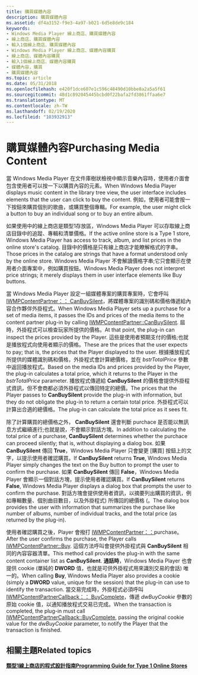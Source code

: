 ```yaml
---
title: 購買媒體內容
description: 購買媒體內容
ms.assetid: df4a3152-f9e3-4a97-b021-6d5e8de9c184
keywords:
- Windows Media Player 線上商店、購買媒體內容
- 線上商店、購買媒體內容
- 輸入1個線上商店、購買媒體內容
- Windows Media Player 線上商店、媒體內容購買
- 線上商店、媒體內容購買
- 輸入1個線上商店、媒體內容購買
- 媒體內容，購買
- 購買媒體內容
ms.topic: article
ms.date: 05/31/2018
ms.openlocfilehash: e420f1dce607e1c596c48490d10bbe8a2a5a5f61
ms.sourcegitcommit: 48d1c892045445bcbd0f22bafa2fd3861ffaa6e7
ms.translationtype: MT
ms.contentlocale: zh-TW
ms.lasthandoff: 02/19/2020
ms.locfileid: "103932913"
---
```

# <a name="purchasing-media-content"></a><span data-ttu-id="bce02-111">購買媒體內容</span><span class="sxs-lookup"><span data-stu-id="bce02-111">Purchasing Media Content</span></span>

<span data-ttu-id="bce02-112">當 Windows Media Player 在文件庫樹狀檢視中顯示音樂內容時，使用者介面會包含使用者可以按一下以購買內容的元素。</span><span class="sxs-lookup"><span data-stu-id="bce02-112">When Windows Media Player displays music content in the library tree view, the user interface includes elements that the user can click to buy the content.</span></span> <span data-ttu-id="bce02-113">例如，使用者可能會按一下按鈕來購買個別的歌曲，或購買整個專輯。</span><span class="sxs-lookup"><span data-stu-id="bce02-113">For example, the user might click a button to buy an individual song or to buy an entire album.</span></span>

<span data-ttu-id="bce02-114">如果使用中的線上商店是類型1存放區，Windows Media Player 可以存取線上商店目錄中的追蹤、專輯和清單價格。</span><span class="sxs-lookup"><span data-stu-id="bce02-114">If the active online store is a Type 1 store, Windows Media Player has access to track, album, and list prices in the online store's catalog.</span></span> <span data-ttu-id="bce02-115">目錄中的價格是只有線上商店才能瞭解格式的字串。</span><span class="sxs-lookup"><span data-stu-id="bce02-115">Those prices in the catalog are strings that have a format understood only by the online store.</span></span> <span data-ttu-id="bce02-116">Windows Media Player 不會解讀價格字串;它只會顯示在使用者介面專案中，例如購買按鈕。</span><span class="sxs-lookup"><span data-stu-id="bce02-116">Windows Media Player does not interpret price strings; it merely displays them in user interface elements like Buy buttons.</span></span>

<span data-ttu-id="bce02-117">當 Windows Media Player 設定一組媒體專案的購買專案時，它會呼叫 [IWMPContentPartner：： CanBuySilent](/previous-versions/windows/desktop/api/contentpartner/nf-contentpartner-iwmpcontentpartner-canbuysilent)，將媒體專案的識別碼和價格傳遞給內容合作夥伴外掛程式。</span><span class="sxs-lookup"><span data-stu-id="bce02-117">When Windows Media Player sets up a purchase for a set of media items, it passes the IDs and prices of the media items to the content partner plug-in by calling [IWMPContentPartner::CanBuySilent](/previous-versions/windows/desktop/api/contentpartner/nf-contentpartner-iwmpcontentpartner-canbuysilent).</span></span> <span data-ttu-id="bce02-118">屆時，外掛程式可以檢查玩家所提供的價格。</span><span class="sxs-lookup"><span data-stu-id="bce02-118">At that point, the plug-in can inspect the prices provided by the Player.</span></span> <span data-ttu-id="bce02-119">這些是使用者預期支付的價格;也就是播放程式向使用者顯示的價格。</span><span class="sxs-lookup"><span data-stu-id="bce02-119">These are the prices that the user expects to pay; that is, the prices that the Player displayed to the user.</span></span> <span data-ttu-id="bce02-120">根據播放程式所提供的媒體識別碼和價格，外掛程式會計算總價格，並在 *bstrTotalPrice* 參數中返回播放程式。</span><span class="sxs-lookup"><span data-stu-id="bce02-120">Based on the media IDs and prices provided by the Player, the plug-in calculates a total price, which it returns to the Player in the *bstrTotalPrice* parameter.</span></span> <span data-ttu-id="bce02-121">播放程式傳遞給 **CanBuySilent** 的價格會提供外掛程式資訊，但不會商都必須外掛程式以傳回特定的總價。</span><span class="sxs-lookup"><span data-stu-id="bce02-121">The prices that the Player passes to **CanBuySilent** provide the plug-in with information, but they do not obligate the plug-in to return a certain total price.</span></span> <span data-ttu-id="bce02-122">外掛程式可以計算出合適的總價格。</span><span class="sxs-lookup"><span data-stu-id="bce02-122">The plug-in can calculate the total price as it sees fit.</span></span>

<span data-ttu-id="bce02-123">除了計算購買的總價格之外， **CanBuySilent** 還會判斷 purchace 是否能以無訊息方式繼續進行;也就是說，不會顯示對話方塊。</span><span class="sxs-lookup"><span data-stu-id="bce02-123">In addition to calculating the total price of a purchase, **CanBuySilent** determines whether the purchace can proceed silently; that is, without displaying a dialog box.</span></span> <span data-ttu-id="bce02-124">如果 **CanBuySilent** 傳回 **True**，Windows Media Player 只會變更 [購買] 按鈕上的文字，以提示使用者確認購買。</span><span class="sxs-lookup"><span data-stu-id="bce02-124">If **CanBuySilent** returns **True**, Windows Media Player simply changes the text on the Buy button to prompt the user to confirm the purchase.</span></span> <span data-ttu-id="bce02-125">如果 **CanBuySilent** 傳回 **False**，Windows Media Player 會顯示一個對話方塊，提示使用者確認購買。</span><span class="sxs-lookup"><span data-stu-id="bce02-125">If **CanBuySilent** returns **False**, Windows Media Player displays a dialog box that prompts the user to confirm the purchase.</span></span> <span data-ttu-id="bce02-126">對話方塊會提供使用者資訊，以摘要列出購買的資訊，例如專輯數量、個別曲目數目，以及外掛程式) 所傳回的總價格 (。</span><span class="sxs-lookup"><span data-stu-id="bce02-126">The dialog box provides the user with information that summarizes the purchase like number of albums, number of individual tracks, and the total price (as returned by the plug-in).</span></span>

<span data-ttu-id="bce02-127">使用者確認購買之後，Player 會撥打 [IWMPContentPartner：：](/previous-versions/windows/desktop/api/contentpartner/nf-contentpartner-iwmpcontentpartner-buy)purchase。</span><span class="sxs-lookup"><span data-stu-id="bce02-127">After the user confirms the purchase, the Player calls [IWMPContentPartner::Buy](/previous-versions/windows/desktop/api/contentpartner/nf-contentpartner-iwmpcontentpartner-buy).</span></span> <span data-ttu-id="bce02-128">這個方法呼叫會提供外掛程式與 **CanBuySilent** 相同的內容容器清單。</span><span class="sxs-lookup"><span data-stu-id="bce02-128">This method call provides the plug-in with the same content container list as **CanBuySilent**.</span></span> <span data-ttu-id="bce02-129">**通話時**，Windows Media Player 也會提供 cookie (單純的 **DWORD** 值，也就是可供外掛程式用來識別交易的會話) 唯一的。</span><span class="sxs-lookup"><span data-stu-id="bce02-129">When calling **Buy**, Windows Media Player also provides a cookie (simply a **DWORD** value, unique for the session) that the plug-in can use to identify the transaction.</span></span> <span data-ttu-id="bce02-130">當交易完成時，外掛程式必須呼叫 [IWMPContentPartnerCallback：： BuyComplete](/previous-versions/windows/desktop/api/contentpartner/nf-contentpartner-iwmpcontentpartnercallback-buycomplete)，傳遞 *dwBuyCookie* 參數的原始 cookie 值，以通知播放程式交易已完成。</span><span class="sxs-lookup"><span data-stu-id="bce02-130">When the transaction is completed, the plug-in must call [IWMPContentPartnerCallback::BuyComplete](/previous-versions/windows/desktop/api/contentpartner/nf-contentpartner-iwmpcontentpartnercallback-buycomplete), passing the original cookie value for the *dwBuyCookie* parameter, to notify the Player that the transaction is finished.</span></span>

## <a name="related-topics"></a><span data-ttu-id="bce02-131">相關主題</span><span class="sxs-lookup"><span data-stu-id="bce02-131">Related topics</span></span>

<dl> <dt>

[<span data-ttu-id="bce02-132">**類型1線上商店的程式設計指南**</span><span class="sxs-lookup"><span data-stu-id="bce02-132">**Programming Guide for Type 1 Online Stores**</span></span>](programming-guide-for-type-1-online-stores.md)
</dt> </dl>

 

 




